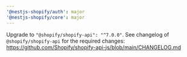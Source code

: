 ```yaml
---
'@nestjs-shopify/auth': major
'@nestjs-shopify/core': major
---
```


Upgrade to `"@shopify/shopify-api": "^7.0.0"`. See changelog of `@shopify/shopify-api` for the required changes: https://github.com/Shopify/shopify-api-js/blob/main/CHANGELOG.md
